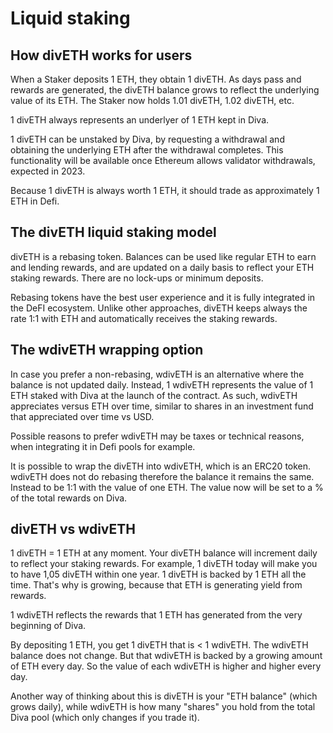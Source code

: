 # Liquid staking

## How divETH works for users

When a Staker deposits 1 ETH, they obtain 1 divETH. As days pass and rewards are generated, the divETH balance grows to reflect the underlying value of its ETH. The Staker now holds 1.01 divETH, 1.02 divETH, etc.

1 divETH always represents an underlyer of 1 ETH kept in Diva.

1 divETH can be unstaked by Diva, by requesting a withdrawal and obtaining the underlying ETH after the withdrawal completes. This functionality will be available once Ethereum allows validator withdrawals, expected in 2023.

Because 1 divETH is always worth 1 ETH, it should trade as approximately 1 ETH in Defi.

## The divETH liquid staking model

divETH is a rebasing token. Balances can be used like regular ETH to earn and lending rewards, and are updated on a daily basis to reflect your ETH staking rewards. There are no lock-ups or minimum deposits.

Rebasing tokens have the best user experience and it is fully integrated in the DeFI ecosystem. Unlike other approaches, divETH keeps always the rate 1:1 with ETH and automatically receives the staking rewards.


## The wdivETH wrapping option

In case you prefer a non-rebasing, wdivETH is an alternative where the balance is not updated daily. Instead, 1 wdivETH represents the value of 1 ETH staked with Diva at the launch of the contract. As such, wdivETH appreciates versus ETH over time, similar to shares in an investment fund that appreciated over time vs USD.

Possible reasons to prefer wdivETH may be taxes or technical reasons, when integrating it in Defi pools for example.

It is possible to wrap the divETH into wdivETH, which is an ERC20 token. wdivETH does not do rebasing therefore the balance it remains the same. Instead to be 1:1 with the value of one ETH. The value now will be set to a % of the total rewards on Diva.


## divETH vs wdivETH

1 divETH = 1 ETH at any moment. Your divETH balance will increment daily to reflect your staking rewards. For example, 1 divETH today will make you to have 1,05 divETH within one year. 1 divETH is backed by 1 ETH all the time. That's why is growing, because that ETH is generating yield from rewards.

1 wdivETH reflects the rewards that 1 ETH has generated from the very beginning of Diva.

By depositing 1 ETH, you get 1 divETH that is < 1 wdivETH. The wdivETH balance does not change. But that wdivETH is backed by a growing amount of ETH every day. So the value of each wdivETH is higher and higher every day.

Another way of thinking about this is divETH is your "ETH balance" (which grows daily), while wdivETH is how many "shares" you hold from the total Diva pool (which only changes if you trade it).
